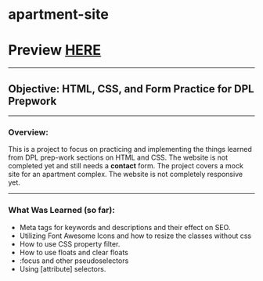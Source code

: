 # apartment-site

# Preview [HERE](https://agarcian031.github.io/apartment-site/)
---
## Objective: HTML, CSS, and Form Practice for DPL Prepwork  
---
### Overview: 

This is a project to focus on practicing and implementing the things learned from DPL prep-work sections on HTML and CSS. The website is not completed yet and still needs a **contact** form. The project covers a mock site for an apartment complex. The website is not completely responsive yet.  

---
### What Was Learned (so far): 

* Meta tags for keywords and descriptions and their effect on SEO.  
* Utilizing Font Awesome Icons and how to resize the classes without css
* How to use CSS property filter. 
* How to use floats and clear floats
* :focus and other pseudoselectors 
* Using [attribute] selectors. 

